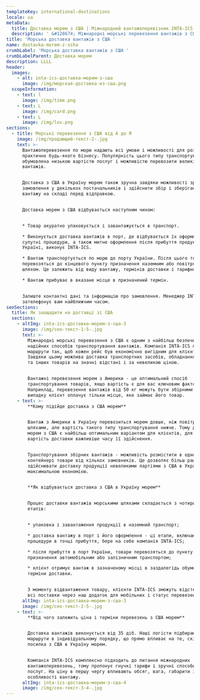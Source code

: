 ```yaml
---
templateKey: international-destinations
locale: ua
metaData:
  title: Доставка морем з США | Міжнародний вантажоперевізник INTA-ICS
  description: ' &#128674; Міжнародні морські перевезення вантажів з США &#128073; Вигідні тарифи доставки морем з Америки &#9989; LCL, FCL. Повний комплекс супровідних послуг, митне оформлення &#9989; Контроль та звітність 24/7 - Телефонуйте &#9742; 068 5555 999'
title: 'Морська доставка вантажів з США '
name: dostavka-morem-z-ssha
crumbLabel: 'Морська доставка вантажів з США '
crumbLabelParent: Доставка морем
description: LLLL
header:
  images:
    - alt: inta-ics-доставка-морем-з-сша
      image: /img/морская-доставка-из-сша.png
  scopeInformation:
    - text: l
      image: /img/time.png
    - text: L
      image: /img/card.png
    - text: L
      image: /img/lov.png
sections:
  - title: Морські перевезення з США від А до Я
    image: /img/продающий-текст-2-.jpg
    text: >-
      Вантажоперевезення по морю надають всі умови і можливості для розвитку
      практично будь-якого бізнесу. Популярність цього типу транспортування
      обумовлена ​​низькою вартістю послуг і можливістю перевозити великі обсяги
      вантажів.


      Доставка з США в Україну морем також зручна завдяки можливості зробити
      замовлення у декількох постачальників і здійснити збір і зберігання
      вантажу на складі перед відправкою.


      Доставка морем з США відбувається наступним чином:


      * Товар акуратно упаковується і завантажується в транспорт.

      * Виконується доставка вантажів в порт, де відбувається їх оформлення. Всі
      супутні процедури, а також митне оформлення після прибуття продукції в
      Україні, виконує INTA-ICS.

      * Вантаж транспортується по морю до порту України. Після цього товари
      перевозяться до кінцевого пункту призначення наземним або повітряним
      шляхом. Це залежить від виду вантажу, термінів доставки і тарифного плану.

      * Вантаж прибуває в вказане місце в призначений термін.


      Залиште контактні дані та інформацію про замовлення. Менеджер INTA-ICS
      зателефонує вам найближчим часом.
seoSections:
  title: Як заощадити на доставці зі США
  sections:
    - altImg: inta-ics-доставка-морем-з-сша-3
      image: /img/сео-текст-1-5-.jpg
      text: >-
        Міжнародні морські перевезення з США є одним з найбільш безпечних і
        надійних способів транспортування вантажів. Компанія INTA-ICS підбирає
        маршрути так, щоб кожен рейс був економічно вигідним для клієнтів.
        Завдяки цьому можлива доставка транспортних засобів, обладнання, техніки
        та інших товарів на значні відстані і за невеликою ціною.


        Вантажні перевезення морем з Америки - це оптимальний спосіб
        транспортування товарів, якщо вартість є для вас ключовим фактором.
        Наприклад, перевезення вантажів від 50 кг можуть бути збірними. У цьому
        випадку клієнт оплачує тільки місце, яке займає його товар.
    - text: >-
        **Кому підійде доставка з США морем**


        Вантаж з Америки в Україну перевозиться морем довше, ніж повітряними
        шляхами, але вартість такого типу транспортування нижче. Тому доставка
        морем з США є найбільш оптимальним варіантом для клієнтів, для яких
        вартість доставки важливіше часу її здійснення.


        Транспортування збірних вантажів - можливість розмістити в одному
        контейнері товари від кількох замовників. Це дозволяє більш раціонально
        здійснювати доставку продукції невеликими партіями з США в Україну з
        максимальною економією.


        **Як відбувається доставка з США в Україну морем**


        Процес доставки вантажів морськими шляхами складається з чотирьох
        етапів:


        * упаковка і завантаження продукції в наземний транспорт;

        * доставка вантажу в порт і його оформлення - ці етапи, включаючи митні
        процедури в точці прибуття, бере на себе компанія INTA-ICS;

        * після прибуття в порт України, товари перевозяться до пункту
        призначення автомобільним або залізничним транспортом;

        * клієнт отримує вантаж в зазначеному місці в заздалегідь обумовлені
        терміни доставки.


        З моменту відвантаження товару, клієнти INTA-ICS зможуть відстежувати
        всі поставки через наш додаток для мобільних і статус перевезень в США.
      altImg: inta-ics-доставка-морем-з-сша-3
      image: /img/сео-текст-2-5-.jpg
    - text: >-
        **Від чого залежить ціна і терміни перевезень з США морем**


        Доставка вантажів виконується від 35 діб. Наші логісти підбирають
        маршрути в індивідуальному порядку, що прямо впливає на те, скільки йде
        посилка з США в Україну морем.


        Компанія INTA-ICS комплексно підходить до питання міжнародних
        вантажоперевезень, тому пропонує гнучкі тарифи і зручні способи оплати
        послуг. На ціну в першу чергу впливають обсяг, вага, габарити і
        особливості вантажу.
      altImg: inta-ics-доставка-морем-з-сша-4
      image: /img/сео-текст-3-4-.jpg
---
```


